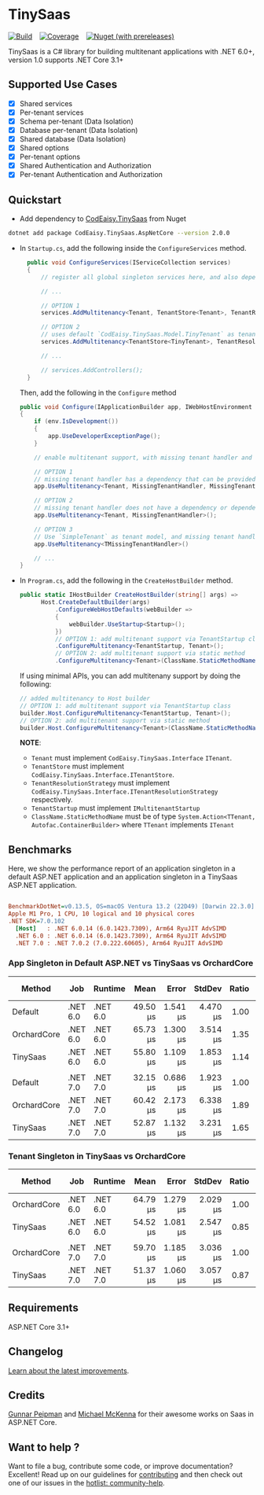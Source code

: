# TinySaas

[![Build][build_badge]][build_link] &ensp;
[![Coverage][coverage_badge]][coverage_link] &ensp;
[![Nuget (with prereleases)][nuget_badge]][nuget_link]

TinySaas is a C# library for building multitenant applications with .NET 6.0+, version 1.0 supports .NET Core 3.1+

## Supported Use Cases

- [X] Shared services
- [X] Per-tenant services
- [X] Schema per-tenant (Data Isolation)
- [X] Database per-tenant (Data Isolation)
- [X] Shared database (Data Isolation)
- [X] Shared options
- [X] Per-tenant options
- [X] Shared Authentication and Authorization
- [X] Per-tenant Authentication and Authorization

## Quickstart

- Add dependency to [CodEaisy.TinySaas][nuget_link] from Nuget

```bash
dotnet add package CodEaisy.TinySaas.AspNetCore --version 2.0.0
```

- In `Startup.cs`, add the following inside the `ConfigureServices` method.

  ```csharp
    public void ConfigureServices(IServiceCollection services)
    {
        // register all global singleton services here, and also dependencies for your TenantStore and ResolutionStrategy if any

        // ...

        // OPTION 1
        services.AddMultitenancy<Tenant, TenantStore<Tenant>, TenantResolutionStrategy>();

        // OPTION 2
        // uses default `CodEaisy.TinySaas.Model.TinyTenant` as tenant model
        services.AddMultitenancy<TenantStore<TinyTenant>, TenantResolutionStrategy>();

        // ...

        // services.AddControllers();
    }
  ```

  Then, add the following in the `Configure` method

  ```csharp
  public void Configure(IApplicationBuilder app, IWebHostEnvironment env)
  {
      if (env.IsDevelopment())
      {
          app.UseDeveloperExceptionPage();
      }

      // enable multitenant support, with missing tenant handler and tenant container

      // OPTION 1
      // missing tenant handler has a dependency that can be provided immediately
      app.UseMultitenancy<Tenant, MissingTenantHandler, MissingTenantOptions>(missingTenantOptions);

      // OPTION 2
      // missing tenant handler does not have a dependency or dependency is already registered in services
      app.UseMultitenancy<Tenant, MissingTenantHandler>();

      // OPTION 3
      // Use `SimpleTenant` as tenant model, and missing tenant handler does not have a dependency or dependency is already registered in services
      app.UseMultitenancy<TMissingTenantHandler>()

      // ...
  }
  ```

- In `Program.cs`, add the following in the `CreateHostBuilder` method.

  ```csharp
  public static IHostBuilder CreateHostBuilder(string[] args) =>
        Host.CreateDefaultBuilder(args)
            .ConfigureWebHostDefaults(webBuilder =>
            {
                webBuilder.UseStartup<Startup>();
            })
            // OPTION 1: add multitenant support via TenantStartup class
            .ConfigureMultitenancy<TenantStartup, Tenant>();
            // OPTION 2: add multitenant support via static method
            .ConfigureMultitenancy<Tenant>(ClassName.StaticMethodName);
  ```

  If using minimal APIs, you can add multitenany support by doing the following:

  ```csharp
  // added multitenancy to Host builder
  // OPTION 1: add multitenant support via TenantStartup class
  builder.Host.ConfigureMultitenancy<TenantStartup, Tenant>();
  // OPTION 2: add multitenant support via static method
  builder.Host.ConfigureMultitenancy<Tenant>(ClassName.StaticMethodName);
  ```

  **NOTE**:

  - `Tenant` must implement `CodEaisy.TinySaas.Interface`  `ITenant`.
  - `TenantStore` must implement `CodEaisy.TinySaas.Interface.ITenantStore`.
  - `TenantResolutionStrategy` must implement `CodEaisy.TinySaas.Interface.ITenantResolutionStrategy` respectively.
  - `TenantStartup` must implement `IMultitenantStartup`
  - `ClassName.StaticMethodName` must be of type `System.Action<TTenant, Autofac.ContainerBuilder>` where `TTenant` implements `ITenant`

## Benchmarks

Here, we show the performance report of an application singleton in a default ASP.NET application and an application singleton in a TinySaas ASP.NET application.

``` ini

BenchmarkDotNet=v0.13.5, OS=macOS Ventura 13.2 (22D49) [Darwin 22.3.0]
Apple M1 Pro, 1 CPU, 10 logical and 10 physical cores
.NET SDK=7.0.102
  [Host]   : .NET 6.0.14 (6.0.1423.7309), Arm64 RyuJIT AdvSIMD
  .NET 6.0 : .NET 6.0.14 (6.0.1423.7309), Arm64 RyuJIT AdvSIMD
  .NET 7.0 : .NET 7.0.2 (7.0.222.60605), Arm64 RyuJIT AdvSIMD

```

### App Singleton in Default ASP.NET vs TinySaas vs OrchardCore

|      Method |      Job |  Runtime |     Mean |    Error |   StdDev | Ratio | RatioSD |    Gen0 |   Gen1 | Allocated | Alloc Ratio |
|------------ |--------- |--------- |---------:|---------:|---------:|------:|--------:|--------:|-------:|----------:|------------:|
|     Default | .NET 6.0 | .NET 6.0 | 49.50 μs | 1.541 μs | 4.470 μs |  1.00 |    0.00 |  5.1270 |      - |  10.65 KB |        1.00 |
| OrchardCore | .NET 6.0 | .NET 6.0 | 65.73 μs | 1.300 μs | 3.514 μs |  1.35 |    0.15 |  8.7891 |      - |  17.85 KB |        1.68 |
|    TinySaas | .NET 6.0 | .NET 6.0 | 55.80 μs | 1.109 μs | 1.853 μs |  1.14 |    0.10 | 10.2539 |      - |  20.83 KB |        1.96 |
|             |          |          |          |          |          |       |         |         |        |           |             |
|     Default | .NET 7.0 | .NET 7.0 | 32.15 μs | 0.686 μs | 1.923 μs |  1.00 |    0.00 |  1.7090 |      - |  10.45 KB |        1.00 |
| OrchardCore | .NET 7.0 | .NET 7.0 | 60.42 μs | 2.173 μs | 6.338 μs |  1.89 |    0.24 |  2.6855 |      - |  17.38 KB |        1.66 |
|    TinySaas | .NET 7.0 | .NET 7.0 | 52.87 μs | 1.132 μs | 3.231 μs |  1.65 |    0.15 |  3.2959 | 0.1221 |  20.63 KB |        1.97 |

### Tenant Singleton in TinySaas vs OrchardCore

|      Method |      Job |  Runtime |     Mean |    Error |   StdDev | Ratio | RatioSD |    Gen0 |   Gen1 | Allocated | Alloc Ratio |
|------------ |--------- |--------- |---------:|---------:|---------:|------:|--------:|--------:|-------:|----------:|------------:|
| OrchardCore | .NET 6.0 | .NET 6.0 | 64.79 μs | 1.279 μs | 2.029 μs |  1.00 |    0.00 |  8.7891 |      - |   17.9 KB |        1.00 |
|    TinySaas | .NET 6.0 | .NET 6.0 | 54.52 μs | 1.081 μs | 2.547 μs |  0.85 |    0.05 | 10.2539 |      - |  20.85 KB |        1.16 |
|             |          |          |          |          |          |       |         |         |        |           |             |
| OrchardCore | .NET 7.0 | .NET 7.0 | 59.70 μs | 1.185 μs | 3.036 μs |  1.00 |    0.00 |  2.8076 |      - |  17.44 KB |        1.00 |
|    TinySaas | .NET 7.0 | .NET 7.0 | 51.37 μs | 1.060 μs | 3.057 μs |  0.87 |    0.07 |  3.2959 | 0.1221 |  20.65 KB |        1.18 |

## Requirements

ASP.NET Core 3.1+

## Changelog

[Learn about the latest improvements][changelog].

## Credits

[Gunnar Peipman](https://gunnarpeipman.com/) and [Michael McKenna](https://michael-mckenna.com/) for their awesome works on Saas in ASP.NET Core.

## Want to help ?

Want to file a bug, contribute some code, or improve documentation? Excellent! Read up on our
guidelines for [contributing][contributing] and then check out one of our issues in the [hotlist: community-help](https://github.com/codeaisy/tinysaas/labels/hotlist%3A%20community-help).

[contributing]: https://github.com/codeaisy/tinysaas/blob/master/CONTRIBUTING.md
[changelog]: https://github.com/codeaisy/tinysaas/blob/master/CHANGELOG.md
[nuget_link]: https://www.nuget.org/packages/CodEaisy.TinySaas
[nuget_badge]: https://buildstats.info/nuget/codeaisy.tinysaas?includePreReleases=true
[coverage_link]: https://sonarcloud.io/dashboard?id=CodEaisy_TinySaas
[coverage_badge]: https://sonarcloud.io/api/project_badges/measure?project=CodEaisy_TinySaas&metric=coverage
[build_link]: https://github.com/codEaisy/tinysaas/actions/workflows/release.yml
[build_badge]: https://github.com/codEaisy/tinysaas/actions/workflows/release.yml/badge.svg

